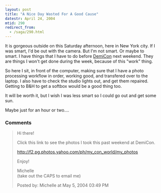 ```yaml
---
layout: post
title: "A Nice Day Wasted For A Good Cause"
datestr: April 24, 2004
mtid: 290
redirect_from:
  - /saga/290.html
---
```


It is gorgeous outside on this Saturday afternoon, here in New York city.  If I was smart, I'd be out with the camera.  But I'm not smart.  Or maybe to smart.  I have things that I have to do before <a href="http://www.demicon.org">DemiCon</a> next weekend.  They are things I won't get done during the week, because of this "work" thing.

So here I sit, in front of the computer, making sure that I have a photo processing workflow in order, working good, and transfered over to the laptop.  I also have to check the studio lights out, and get them repaired.  Getting to B&H to get a softbox would be a good thing too.

It will be worth it, but I wish I was less smart so I could go out and get some sun.

Maybe just for an hour or two....

### Comments

<blockquote>
Hi there!

Click this link to see the photos I took this past weekend at DemiCon.

<a href="http://f2.pg.photos.yahoo.com/ph/my_con_world/my_photos">http://f2.pg.photos.yahoo.com/ph/my_con_world/my_photos</a>

Enjoy!

Michelle<br />
(take out the CAPS to email me)
<div class="post-meta">Posted by: Michelle at May  5, 2004 03:49 PM</div> </blockquote>

